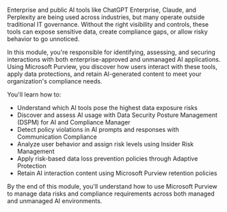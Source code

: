 Enterprise and public AI tools like ChatGPT Enterprise, Claude, and Perplexity are being used across industries, but many operate outside traditional IT governance. Without the right visibility and controls, these tools can expose sensitive data, create compliance gaps, or allow risky behavior to go unnoticed.

In this module, you're responsible for identifying, assessing, and securing interactions with both enterprise-approved and unmanaged AI applications. Using Microsoft Purview, you discover how users interact with these tools, apply data protections, and retain AI-generated content to meet your organization's compliance needs.

You'll learn how to:

- Understand which AI tools pose the highest data exposure risks
- Discover and assess AI usage with Data Security Posture Management (DSPM) for AI and Compliance Manager
- Detect policy violations in AI prompts and responses with Communication Compliance
- Analyze user behavior and assign risk levels using Insider Risk Management
- Apply risk-based data loss prevention policies through Adaptive Protection
- Retain AI interaction content using Microsoft Purview retention policies

By the end of this module, you'll understand how to use Microsoft Purview to manage data risks and compliance requirements across both managed and unmanaged AI environments.
